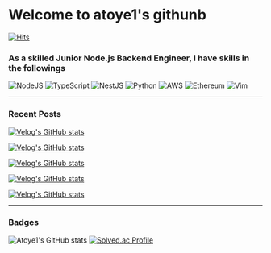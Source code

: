 # Welcome to atoye1's githunb

[![Hits](https://hits.seeyoufarm.com/api/count/incr/badge.svg?url=https%3A%2F%2Fgithub.com%2Fatoye1&count_bg=%2379C83D&title_bg=%23555555&icon=&icon_color=%23E7E7E7&title=hits&edge_flat=false)](https://hits.seeyoufarm.com)

### As a skilled Junior Node.js Backend Engineer, I have skills in the followings
![NodeJS](https://img.shields.io/badge/node.js-6DA55F?style=for-the-badge&logo=node.js&logoColor=white)
![TypeScript](https://img.shields.io/badge/typescript-%23007ACC.svg?style=for-the-badge&logo=typescript&logoColor=white)
![NestJS](https://img.shields.io/badge/nestjs-%23E0234E.svg?style=for-the-badge&logo=nestjs&logoColor=white)
![Python](https://img.shields.io/badge/python-3670A0?style=for-the-badge&logo=python&logoColor=ffdd54)
![AWS](https://img.shields.io/badge/AWS-%23FF9900.svg?style=for-the-badge&logo=amazon-aws&logoColor=white)
![Ethereum](https://img.shields.io/badge/Ethereum-3C3C3D?style=for-the-badge&logo=Ethereum&logoColor=white)
![Vim](https://img.shields.io/badge/VIM-%2311AB00.svg?style=for-the-badge&logo=vim&logoColor=white)

---
### Recent Posts  

[![Velog's GitHub stats](https://velog-readme-stats.vercel.app/api/badge?name=atoye1)](https://velog.io/@atoye1) 

[![Velog's GitHub stats](https://velog-readme-stats.vercel.app/api?name=atoye1)](https://github.com/eungyeole/velog-readme-stats)

[![Velog's GitHub stats](https://velog-readme-stats.vercel.app/api/list?name=velopert)](https://velog.io/@velopert) 

[![Velog's GitHub stats](https://velog-readme-stats.vercel.app/api/list?name=atoye1)](https://velog.io/@atoye1) 


[![Velog's GitHub stats](https://velog-readme-stats.vercel.app/api/list?name=devigloog)](https://velog.io/@eungyeole) 

---
### Badges
![Atoye1's GitHub stats](https://github-readme-stats.vercel.app/api?username=atoye1&count_private=true&theme=gruvbox_light)
[![Solved.ac Profile](http://mazassumnida.wtf/api/v2/generate_badge?boj=atoye)](https://solved.ac/atoye/)
